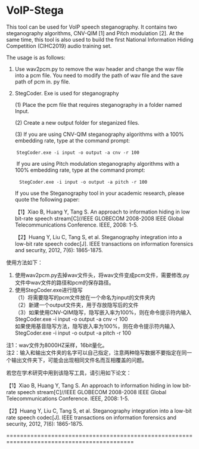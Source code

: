 # VoIP-Stega

This tool can be used for VoIP speech steganography. It contains two steganography algorithms, CNV-QIM [1] and Pitch modulation [2].
At the same time, this tool is also used to build the first National Information Hiding Competition (CIHC2019) audio training set.

The usage is as follows:

1. Use wav2pcm.py to remove the wav header and change the wav file into a pcm file. You need to modify the path of wav file  and the save path of pcm in. py file.

2. StegCoder. Exe is used for steganography

   (1) Place the pcm file that requires steganography in a folder named Input.

   (2)  Create a new output folder for steganized files.

   (3)  If you are using CNV-QIM steganography algorithms with a 100% 	 embedding rate, type at the command prompt:

   ​       `StegCoder.exe -i input -o output -a cnv -r 100 `

   ​	 If you are using Pitch modulation steganography algorithms with a 100% embedding rate, type at the command prompt:

   ​     ` StegCoder.exe -i input -o output -a pitch -r 100`

   

   If you use the Steganography tool in your academic research, please quote the following paper:

   【1】Xiao B, Huang Y, Tang S. An approach to information hiding in low bit-rate speech stream[C]//IEEE GLOBECOM 2008-2008 IEEE Global Telecommunications Conference. IEEE, 2008: 1-5.

   【2】Huang Y, Liu C, Tang S, et al. Steganography integration into a low-bit rate speech codec[J]. IEEE transactions on information forensics and security, 2012, 7(6): 1865-1875.

使用方法如下：

1. 使用wav2pcm.py去掉wav文件头，将wav文件变成pcm文件，需要修改.py文件中wav文件的路径和pcm的保存路径。
2. 使用StegCoder.exe进行隐写  
   （1）将需要隐写的pcm文件放在一个命名为input的文件夹内  
   （2）新建一个output文件夹，用于存放隐写后的文件  
   （3）如果使用CNV-QIM隐写，隐写嵌入率为100%，则在命令提示符内输入   
   StegCoder.exe -i input -o output -a cnv -r 100  
   如果使用基音隐写方法，隐写嵌入率为100%，则在命令提示符内输入   
   StegCoder.exe -i input -o output -a pitch -r 100  

注1：wav文件为8000HZ采样，16bit量化。  
注2：输入和输出文件夹的名字可以自己指定，注意两种隐写数据不要指定在同一个输出文件夹下，可能会出现相同文件名而互相覆盖的问题。  


若您在学术研究中用到该隐写工具，请引用如下论文：

【1】Xiao B, Huang Y, Tang S. An approach to information hiding in low bit-rate speech stream[C]//IEEE GLOBECOM 2008-2008 IEEE Global Telecommunications Conference. IEEE, 2008: 1-5.

【2】Huang Y, Liu C, Tang S, et al. Steganography integration into a low-bit rate speech codec[J]. IEEE transactions on information forensics and security, 2012, 7(6): 1865-1875.

===========================================================================================

